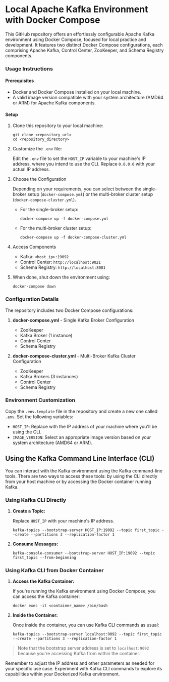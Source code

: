 # Local Apache Kafka Environment with Docker Compose

This GitHub repository offers an effortlessly configurable Apache Kafka environment using Docker Compose, focused for local practice and development. It features two distinct Docker Compose configurations, each comprising Apache Kafka, Control Center, ZooKeeper, and Schema Registry components.

### Usage Instructions

#### Prerequisites

- Docker and Docker Compose installed on your local machine.
- A valid image version compatible with your system architecture (AMD64 or ARM) for Apache Kafka components.

#### Setup

1. Clone this repository to your local machine:

   ```
   git clone <repository_url>
   cd <repository_directory>
   ```

2. Customize the `.env` file:

   Edit the `.env` file to set the `HOST_IP` variable to your machine's IP address, where you intend to use the CLI. Replace `0.0.0.0` with your actual IP address.

3. Choose the Configuration

   Depending on your requirements, you can select between the single-broker setup (`docker-compose.yml`) or the multi-broker cluster setup (`docker-compose-cluster.yml`).

   - For the single-broker setup:

     ```
     docker-compose up -f docker-compose.yml
     ```

   - For the multi-broker cluster setup:

     ```
     docker-compose up -f docker-compose-cluster.yml
     ```

4. Access Components

   - Kafka: `<host_ip>:19092`
   - Control Center: `http://localhost:9021`
   - Schema Registry: `http://localhost:8081`

5. When done, shut down the environment using:

   ```
   docker-compose down
   ```

### Configuration Details

The repository includes two Docker Compose configurations:

1. **docker-compose.yml** - Single Kafka Broker Configuration
   - ZooKeeper
   - Kafka Broker (1 instance)
   - Control Center
   - Schema Registry

2. **docker-compose-cluster.yml** - Multi-Broker Kafka Cluster Configuration
   - ZooKeeper
   - Kafka Brokers (3 instances)
   - Control Center
   - Schema Registry

### Environment Customization

Copy the `.env.template` file in the repository and create a new one called `.env`. Set the following variables:

- `HOST_IP`: Replace with the IP address of your machine where you'll be using the CLI.
- `IMAGE_VERSION`: Select an appropriate image version based on your system architecture (AMD64 or ARM).

## Using the Kafka Command Line Interface (CLI)

You can interact with the Kafka environment using the Kafka command-line tools. There are two ways to access these tools: by using the CLI directly from your host machine or by accessing the Docker container running Kafka.

### Using Kafka CLI Directly

1. **Create a Topic:**
   
   Replace `HOST_IP` with your machine's IP address.
   
   ```shell
   kafka-topics --bootstrap-server HOST_IP:19092 --topic first_topic --create --partitions 3 --replication-factor 1
   ```
   
2. **Consume Messages:**
   ```shell
   kafka-console-consumer --bootstrap-server HOST_IP:19092 --topic first_topic --from-beginning
   ```

### Using Kafka CLI from Docker Container

1. **Access the Kafka Container:**

   If you're running the Kafka environment using Docker Compose, you can access the Kafka container:

   ```shell
   docker exec -it <container_name> /bin/bash
   ```

2. **Inside the Container:**
   
   Once inside the container, you can use Kafka CLI commands as usual:
   
   ```shell
   kafka-topics --bootstrap-server localhost:9092 --topic first_topic --create --partitions 3 --replication-factor 1
   ```
   
> Note that the bootstrap server address is set to `localhost:9092` because you're accessing Kafka from within the container.

Remember to adjust the IP address and other parameters as needed for your specific use case. Experiment with Kafka CLI commands to explore its capabilities within your Dockerized Kafka environment.
